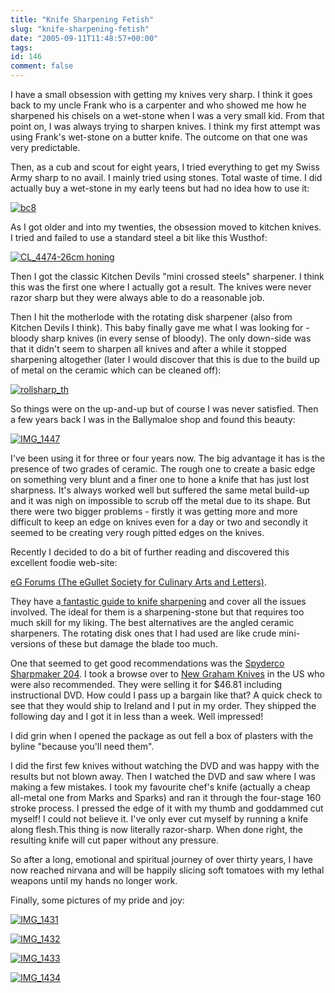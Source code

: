 ```yaml
---
title: "Knife Sharpening Fetish"
slug: "knife-sharpening-fetish"
date: "2005-09-11T11:48:57+00:00"
tags:
id: 146
comment: false
---
```


I have a small obsession with getting my knives very sharp. I think it goes back to my uncle Frank who is a carpenter and who showed me how he sharpened his chisels on a wet-stone when I was a very small kid. From that point on, I was always trying to sharpen knives. I think my first attempt was using Frank's wet-stone on a butter knife. The outcome on that one was very predictable.

Then, as a cub and scout for eight years, I tried everything to get my Swiss Army sharp to no avail. I mainly tried using stones. Total waste of time. I did actually buy a wet-stone in my early teens but had no idea how to use it:

[![bc8](http://static.flickr.com/29/42378499_1e94d5a2ba_m.jpg)](http://www.flickr.com/photos/bandon1/42378499/ "Photo Sharing")

As I got older and into my twenties, the obsession moved to kitchen knives. I tried and failed to use a standard steel a bit like this Wusthof:

[![CL_4474-26cm honing](http://static.flickr.com/28/42377101_d45558ac3e_o.gif)](http://www.flickr.com/photos/bandon1/42377101/ "Photo Sharing")

Then I got the classic Kitchen Devils "mini crossed steels" sharpener. I think this was the first one where I actually got a result. The knives were never razor sharp but they were always able to do a reasonable job.

Then I hit the motherlode with the rotating disk sharpener (also from Kitchen Devils I think). This baby finally gave me what I was looking for - bloody sharp knives (in every sense of bloody). The only down-side was that it didn't seem to sharpen all knives and after a while it stopped sharpening altogether (later I would discover that this is due to the build up of metal on the ceramic which can be cleaned off):

[![rollsharp_th](http://static.flickr.com/32/42384240_8fd69c06f7_o.jpg)](http://www.flickr.com/photos/bandon1/42384240/ "Photo Sharing")

So things were on the up-and-up but of course I was never satisfied. Then a few years back I was in the Ballymaloe shop and  found this beauty:

[![IMG_1447](http://static.flickr.com/30/42266745_d9d012fe9e_m.jpg)](http://www.flickr.com/photos/bandon1/42266745/ "Photo Sharing")

I've been using it for three or four years now. The big advantage it has is the presence of two grades of ceramic. The rough one to create a basic edge on something very blunt and a finer one to hone a knife that has just lost sharpness. It's always worked well but suffered the same metal build-up and it was nigh on impossible to scrub off the metal due to its shape. But there were two bigger problems - firstly it was getting more and more difficult to keep an edge on knives even for a day or two and secondly it seemed to be creating very rough pitted edges on the knives.

Recently I decided to do a bit of further reading and discovered this excellent foodie web-site:

[eG Forums (The eGullet Society for Culinary Arts and Letters)](http://forums.egullet.com/).

They have a[ fantastic guide to knife sharpening](http://forums.egullet.org/index.php?act=ST&f=108&t=26036&) and cover all the issues involved. The ideal for them is a sharpening-stone but that requires too much skill for my liking. The best alternatives are the angled ceramic sharpeners. The rotating disk ones that I had used are like crude mini-versions of these but damage the blade too much. 

One that seemed to get good recommendations was the [Spyderco Sharpmaker 204](http://spyderco.com/catalog/details.php?product=77). I took a browse over to [New Graham Knives](http://www.newgraham.com/sharpmaker.htm) in the US who were also recommended. They were selling it for $46.81 including instructional DVD. How could I pass up a bargain like that? A quick check to see that they would ship to Ireland and I put in my order. They shipped the following day and I got it in less than a week. Well impressed!

I did grin when I opened the package as out fell a box of plasters with the byline "because you'll need them".

I did the first few knives without watching the DVD and was happy with the results but not blown away. Then I watched the DVD and saw where I was making a few mistakes. I took my favourite chef's knife (actually a cheap all-metal one from Marks and Sparks) and ran it through the four-stage 160 stroke process. I pressed the edge of it with my thumb and goddammed cut myself! I could not believe it. I've only ever cut myself by running a knife along flesh.This thing is now literally razor-sharp. When done right, the resulting knife will cut paper without any pressure.

So after a long, emotional and spiritual journey of over thirty years, I have now reached nirvana and will be happily slicing soft tomatoes with my lethal weapons until my hands no longer work.

Finally, some pictures of my pride and joy:

[![IMG_1431](http://static.flickr.com/26/40556714_476dafa8bb_m.jpg)](http://www.flickr.com/photos/bandon1/40556714/ "Photo Sharing")

[![IMG_1432](http://static.flickr.com/26/40557040_a0b6d7fc05_m.jpg)](http://www.flickr.com/photos/bandon1/40557040/ "Photo Sharing")

[![IMG_1433](http://static.flickr.com/27/40557752_ff3dc8b844_m.jpg)](http://www.flickr.com/photos/bandon1/40557752/ "Photo Sharing")

[![IMG_1434](http://static.flickr.com/22/40558289_8cde38fb43_m.jpg)](http://www.flickr.com/photos/bandon1/40558289/ "Photo Sharing")
